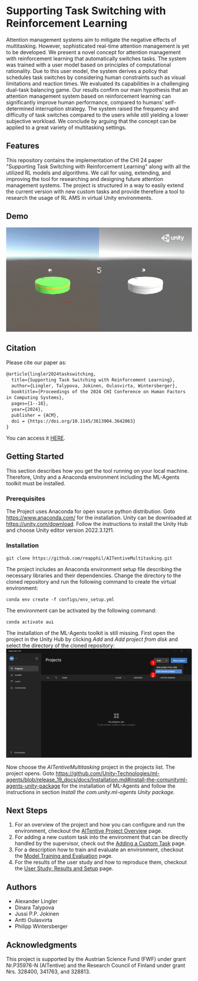 # Supporting Task Switching with Reinforcement Learning
Attention management systems aim to mitigate the negative effects of multitasking. However, sophisticated real-time attention management is yet to be developed. We present a novel concept for attention management with reinforcement learning that automatically switches tasks. The system was trained with a user model based on principles of computational rationality. Due to this user model, the system derives a policy that schedules task switches by considering human constraints such as visual limitations and reaction times. We evaluated its capabilities in a challenging dual-task balancing game. Our results confirm our main hypothesis that an attention management system based on reinforcement learning can significantly improve human performance, compared to humans’ self-determined interruption strategy. The system raised the frequency and difficulty of task switches compared to the users while still yielding a lower subjective workload. We conclude by arguing that the concept can be applied to a great variety of multitasking settings.


## Features
This repository contains the implementation of the CHI 24 paper "Supporting Task Switching with Reinforcement Learning" along with all the utilized RL models and algorithms. We call for using, extending, and improving the tool for researching and designing future attention management systems. The project is structured in a way to easily extend the current version with new custom tasks and provide therefore a tool to research the usage of RL AMS in virtual Unity environments. 


## Demo
![Demo of the environment supervised by the RL agent.](docs/demo.gif)


## Citation
Please cite our paper as:

```
@article{lingler2024taskswitching,
  title={Supporting Task Switching with Reinforcement Learning},
  author={Lingler, Talypova, Jokinen, Oulasvirta, Wintersberger},
  booktitle={Proceedings of the 2024 CHI Conference on Human Factors in Computing Systems},
  pages={1--18},
  year={2024},
  publisher = {ACM},
  doi = {https://doi.org/10.1145/3613904.3642063}
}
```
You can access it [HERE](docs/CHI24_Supporting_Task_Switching_with_Reinforcement_Learning.pdf).

## Getting Started
This section describes how you get the tool running on your local machine. Therefore, Unity and a Anaconda environment including the ML-Agents toolkit must be installed.


### Prerequisites
The Project uses Anaconda for open source python distribution. Goto https://www.anaconda.com/ for the installation. Unity can be downloaded at https://unity.com/download. Follow the instructions to install the Unity Hub and choose Unity editor version 2022.3.12f1.


### Installation
```
git clone https://github.com/reapphil/AITentiveMultitasking.git
```

The project includes an Anaconda environment setup file describing the necessary libraries and their dependencies. Change the directory to the cloned repository and run the following command to create the virtual environment:

```
conda env create -f configs/env_setup.yml
```

The environment can be activated by the following command:

```
conda activate aui
```

The installation of the ML-Agents toolkit is still missing. First open the project in the Unity Hub by clicking _Add_ and _Add project from disk_ and select the directory of the cloned repository:
<img src="docs/add_project.png" alt="Add the project to the Unity Hub." width="800">

 Now choose the _AITentiveMultitasking_ project in the projects list. The project opens. Goto https://github.com/Unity-Technologies/ml-agents/blob/release_19_docs/docs/Installation.md#install-the-comunityml-agents-unity-package for the installation of ML-Agents and follow the instructions in section _Install the com.unity.ml-agents Unity package_.


## Next Steps
1. For an overview of the project and how you can configure and run the environment, checkout the [AITentive Project Overview](docs/AITentive-Project-Overview.md) page.
2. For adding a new custom task into the environment that can be directly handled by the supervisor, check out the [Adding a Custom Task](docs/Adding-a-Custom-Task.md) page.
3. For a description how to train and evaluate an environment, checkout the [Model Training and Evaluation](docs/Model-Training-and-Evaluation.md) page.
4. For the results of the user study and how to reproduce them, checkout the [User Study: Results and Setup](docs/User-Study-Results-and-Setup.md) page.


## Authors
* Alexander Lingler
* Dinara Talypova
* Jussi P.P. Jokinen
* Antti Oulasvirta
* Philipp Wintersberger


## Acknowledgments
This project is supported by the Austrian Science Fund (FWF) under grant Nr.P35976-N (AITentive) and the Research Council of Finland under grant Nrs. 328400, 341763, and 328813.
